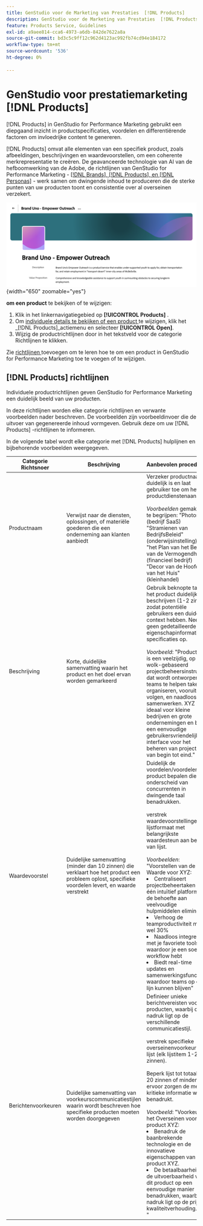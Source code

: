 ```yaml
---
title: GenStudio voor de Marketing van Prestaties  [!DNL Products]
description: GenStudio voor de Marketing van Prestaties  [!DNL Products]  neemt alle aspecten van uw product-beelden, beschrijvingen, en waardevoorstellen-op om relevante inhoud te creëren die productsterke punten benadrukt en consistentie in productoverseinen handhaaft.
feature: Products Service, Guidelines
exl-id: a9aee814-cca6-4973-a6db-842de7622a8a
source-git-commit: bd3c5c9ff12c962d4123ac992fb74cd94e184172
workflow-type: tm+mt
source-wordcount: '536'
ht-degree: 0%

---
```


# GenStudio voor prestatiemarketing [!DNL Products]

[!DNL Products] in GenStudio for Performance Marketing gebruikt een diepgaand inzicht in productspecificaties, voordelen en differentiërende factoren om invloedrijke content te genereren.

[!DNL Products] omvat alle elementen van een specifiek product, zoals afbeeldingen, beschrijvingen en waardevoorstellen, om een coherente merkrepresentatie te creëren. De geavanceerde technologie van AI van de hefboomwerking van de Adobe, de richtlijnen van GenStudio for Performance Marketing - [[!DNL Brands],  [!DNL Products], en  [!DNL Personas]](/help/user-guide/guidelines/overview.md) - werk samen om dwingende inhoud te produceren die de sterke punten van uw producten toont en consistentie over al overseinen verzekert.

![[!DNL Products] Richtlijnen in GenStudio for Performance Marketing ](/help/assets/products-guidelines.png){width="650" zoomable="yes"}

**om een product** te bekijken of te wijzigen:

1. Klik in het linkernavigatiegebied op **[!UICONTROL Products]** .
1. Om [ individuele details te bekijken of een product ](add-guidelines.md#manage-products) te wijzigen, klik het _[!DNL Products]_actiemenu en selecteer **[!UICONTROL Open]**.
1. Wijzig de productrichtlijnen door in het tekstveld voor de categorie Richtlijnen te klikken.

Zie [ richtlijnen ](add-guidelines.md) toevoegen om te leren hoe te om een product in GenStudio for Performance Marketing toe te voegen of te wijzigen.

## [!DNL Products] richtlijnen

Individuele productrichtlijnen geven GenStudio for Performance Marketing een duidelijk beeld van uw producten.

In deze richtlijnen worden elke categorie richtlijnen en verwante voorbeelden nader beschreven. De voorbeelden zijn voorbeeldinvoer die de uitvoer van gegenereerde inhoud vormgeven. Gebruik deze om uw [!DNL Products] -richtlijnen te informeren.

In de volgende tabel wordt elke categorie met [!DNL Products] hulplijnen en bijbehorende voorbeelden weergegeven.

| Categorie Richtsnoer | Beschrijving | Aanbevolen procedures |
| ------------------| ----------------| :---------- |
| Productnaam | Verwijst naar de diensten, oplossingen, of materiële goederen die een onderneming aan klanten aanbiedt | Verzeker productnaam duidelijk is en laat gebruiker toe om het productdienstenaanbod <br><br>_Voorbeelden_ gemakkelijk te begrijpen: &quot;Photoshop&quot; (bedrijf SaaS) <br> &quot;Stramienen van BedrijfsBeleid&quot; (onderwijsinstelling) <br> &quot;het Plan van het Beheer van de Vermogendheid&quot; (financieel bedrijf) <br> &quot;Decor van de Hoofdzaak van het Huis&quot; (kleinhandel) |
| Beschrijving | Korte, duidelijke samenvatting waarin het product en het doel ervan worden gemarkeerd | Gebruik beknopte taal om het product duidelijk te beschrijven (1-2 zinnen), zodat potentiële gebruikers een duidelijke context hebben. Neem geen gedetailleerde eigenschapinformatie of specificaties op.<br><br>_Voorbeeld_: &quot;Product XYZ is een veelzijdig, op wolk-gebaseerd projectbeheersinstrument dat wordt ontworpen om teams te helpen taken organiseren, vooruitgang volgen, en naadloos samenwerken. XYZ is ideaal voor kleine bedrijven en grote ondernemingen en biedt een eenvoudige gebruikersvriendelijke interface voor het beheren van projecten van begin tot eind.&quot; |
| Waardevoorstel | Duidelijke samenvatting (minder dan 10 zinnen) die verklaart hoe het product een probleem oplost, specifieke voordelen levert, en waarde verstrekt | Duidelijk de voordelen/voordelen van product bepalen die onderscheid van concurrenten in dwingende taal benadrukken.<br><br> verstrek waardevoorstellingen in lijstformaat met belangrijkste waardesteun aan begin van lijst.<br><br>_Voorbeelden_: &quot;Voorstellen van de Waarde voor XYZ:<br><li>Centraliseert projectbeheertaken in één intuïtief platform, die de behoefte aan veelvoudige hulpmiddelen elimineren</li><li>Verhoog de teamproductiviteit met wel 30%</li><li>Naadloos integreren met je favoriete tools, waardoor je een soepele workflow hebt</li><li>Biedt real-time updates en samenwerkingsfuncties, waardoor teams op één lijn kunnen blijven&quot;</li> |
| Berichtenvoorkeuren | Duidelijke samenvatting van voorkeurscommunicatiestijlen waarin wordt beschreven hoe specifieke producten moeten worden doorgegeven | Definieer unieke berichtvereisten voor je producten, waarbij de nadruk ligt op de verschillende communicatiestijl.<br><br> verstrek specifieke overseinenvoorkeur in lijst (elk lijstitem 1-2 zinnen).<br><br> Beperk lijst tot totaal van 20 zinnen of minder, die ervoor zorgen de meeste kritieke informatie wordt benadrukt.<br><br>_Voorbeeld_: &quot;Voorkeur van het Overseinen voor product XYZ:<li>Benadruk de baanbrekende technologie en de innovatieve eigenschappen van het product XYZ.</li><li>De betaalbaarheid en de uitvoerbaarheid van dit product op een eenvoudige manier benadrukken, waarbij de nadruk ligt op de prijs-kwaliteitverhouding.</li>&quot; |
